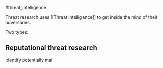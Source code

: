 #threat_intelligence 

Threat research uses [[Threat intelligence]] to get inside the mind of their adversaries.

Two types:

## Reputational threat research
Identify potentially mal